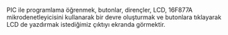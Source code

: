 PIC ile programlama öğrenmek, butonlar, dirençler, LCD, 16F877A mikrodenetleyicisini kullanarak 
bir devre oluşturmak ve butonlara tıklayarak LCD de yazdırmak istediğimiz çıktıyı ekranda görmektir. 
